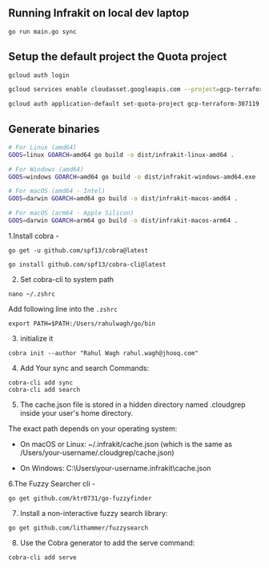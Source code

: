 ## Running Infrakit on local dev laptop 

```bash 
go run main.go sync
```

## Setup the default project the Quota project

```bash
gcloud auth login

gcloud services enable cloudasset.googleapis.com --project=gcp-terraform-307119 

gcloud auth application-default set-quota-project gcp-terraform-307119
```

## Generate binaries 

```bash 
# For Linux (amd64)
GOOS=linux GOARCH=amd64 go build -o dist/infrakit-linux-amd64 .

# For Windows (amd64)
GOOS=windows GOARCH=amd64 go build -o dist/infrakit-windows-amd64.exe .

# For macOS (amd64 - Intel)
GOOS=darwin GOARCH=amd64 go build -o dist/infrakit-macos-amd64 .

# For macOS (arm64 - Apple Silicon)
GOOS=darwin GOARCH=arm64 go build -o dist/infrakit-macos-arm64 . 
```


1.Install cobra - 

```
go get -u github.com/spf13/cobra@latest

go install github.com/spf13/cobra-cli@latest
```

2. Set cobra-cli to system path

```
nano ~/.zshrc

```

Add following line into the `.zshrc`

```
export PATH=$PATH:/Users/rahulwagh/go/bin
```

3. initialize it 

```
cobra init --author "Rahul Wagh rahul.wagh@jhooq.com"
```

4. Add Your sync and search Commands:
```
cobra-cli add sync
cobra-cli add search

```

5. The cache.json file is stored in a hidden directory named .cloudgrep inside your user's home directory.

The exact path depends on your operating system:

   - On macOS or Linux: ~/.infrakit/cache.json (which is the same as /Users/your-username/.cloudgrep/cache.json)

   - On Windows: C:\Users\your-username\.infrakit\cache.json


 6.The Fuzzy Searcher cli -

 ```
 go get github.com/ktr0731/go-fuzzyfinder
 ```

 7. Install a non-interactive fuzzy search library:
 ```
 go get github.com/lithammer/fuzzysearch
 ```

 8. Use the Cobra generator to add the serve command:

 ```
 cobra-cli add serve
 ```
